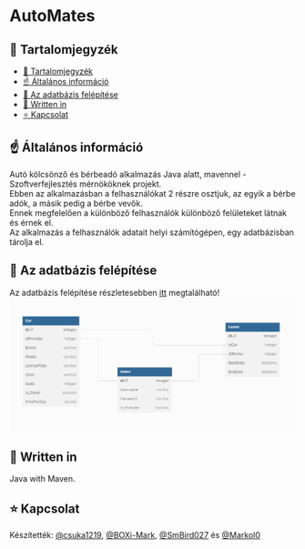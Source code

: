 # AutoMates
## 📖 Tartalomjegyzék
- [📖 Tartalomjegyzék](#-tartalomjegyzék)
- [☝️ Általános információ](#️-általános-információ)
- [📝 Az adatbázis felépítése](#-az-adatbázis-felépítése)
- [📝 Written in](#-written-in)
- [⭐️ Kapcsolat](#️-kapcsolat)


## ☝️ Általános információ
Autó kölcsönző és bérbeadó alkalmazás Java alatt, mavennel - Szoftverfejlesztés mérnököknek projekt.<br />
Ebben az alkalmazásban a felhasználókat 2 részre osztjuk, az egyik a bérbe adók, a másik pedig a bérbe vevők.<br />
Ennek megfelelően a különböző felhasználók különböző felületeket látnak és érnek el.<br />
Az alkalmazás a felhasználók adatait helyi számítógépen, egy adatbázisban tárolja el.


## 📝 Az adatbázis felépítése
Az adatbázis felépítése részletesebben [itt](https://dbdiagram.io/d/652e9ed5ffbf5169f0df1ae0) megtalálható!
![Database.png](./rendszerterv/Database.png)


## 📝 Written in
Java with Maven.

## ⭐️ Kapcsolat
Készítették: [@csuka1219](https://github.com/csuka1219), [@BOXi-Mark](https://github.com/BOXi-Mark), [@SmBird027]([https://github.com/czegenypatrik](https://github.com/SmBird027)) és [@Markol0](https://github.com/Markol0)<br>
